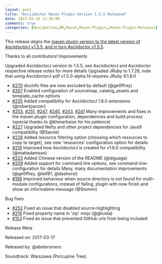 ```yaml
---
layout: post
title: "Asciidoctor Maven Plugin Version 1.5.5 Released"
date: 2017-03-18 11:28:00
comments: true
categories: [Neuigkeiten,BM,Maven,Maven-Plugins,Maven-Plugin-Releases]
---
```

This release aligns the [maven plugin version to the latest version of AsciidoctorJ v1.5.5, and in turn Asciidoctor v1.5.5](https://github.com/asciidoctor/asciidoctor-maven-plugin).

Thanks to all contributors!
Improvements

Upgraded AsciidoctorJ version to 1.5.5, see AsciidoctorJ and Asciidoctor respective release notes for more details
Upgraded JRuby to 1.7.26, note that using AsciidoctorJ-pdf v1.5.0-alpha.14 requires JRuby 9.1.8.0

 * [#270][#270] docinfo files are now excluded by default (@ge0ffrey)
 * [#267][#267] Enabled configuration of sourcemap, catalog_assets and template_cache options
 * [#255][#255] Added compatibility for AsciidoctorJ 1.6.0 extensions (@robertpanzer)
 * [#253][#253], [#251][#251], [#247][#247], [#245][#245], [#243][#243], [#241][#241] Many improvements and fixes in the maven plugin configuration, dependencies and build process (special thanks to @khmarbaise for his patience)
 * [#227][#227] Upgraded Netty and other project dependencies for Java9 compatibility (@Sanne)
 * [#226][#226] Added resource filtering option (choosing which resources to copy to target), see new 'resources' configuration option for details
 * [#218][#218] Improved how AsciidoctorJ is created for v1.6.0 compatibility (@mattadamson)
 * [#223][#223] Added Chinese version of the README (@diguage)
 * [#209][#209] Added support for command line options, see command-line-configuration for details Many, many documentation improvements (@ge0ffrey, @leif81, @dashorst)
 * [#198][#198] Improved behaviour when source directory is not found for multi-module configurations, instead of failing, plugin with now finish and show an informatime message (@Stummi)

Bug fixes

 * [#252][#252] Fixed an issue that disabled source-highlighting
 * [#216][#216] Fixed property name in 'zip' mojo (@ghusta)
 * [#153][#153] Fixed an issue that prevented GitHub urls from being included

Release Meta

Released on: 2017-03-17

Released by: @abelsromero

Soundtrack: Warszawa (Porcupine Tree)

[#153]: https://github.com/asciidoctor/asciidoctor-maven-plugin/issues/153
[#198]: https://github.com/asciidoctor/asciidoctor-maven-plugin/issues/198
[#209]: https://github.com/asciidoctor/asciidoctor-maven-plugin/issues/209
[#216]: https://github.com/asciidoctor/asciidoctor-maven-plugin/issues/216
[#218]: https://github.com/asciidoctor/asciidoctor-maven-plugin/issues/218
[#223]: https://github.com/asciidoctor/asciidoctor-maven-plugin/issues/223
[#226]: https://github.com/asciidoctor/asciidoctor-maven-plugin/issues/226
[#227]: https://github.com/asciidoctor/asciidoctor-maven-plugin/issues/227
[#241]: https://github.com/asciidoctor/asciidoctor-maven-plugin/issues/241
[#243]: https://github.com/asciidoctor/asciidoctor-maven-plugin/issues/243
[#244]: https://github.com/asciidoctor/asciidoctor-maven-plugin/issues/244
[#245]: https://github.com/asciidoctor/asciidoctor-maven-plugin/issues/245
[#247]: https://github.com/asciidoctor/asciidoctor-maven-plugin/issues/247
[#251]: https://github.com/asciidoctor/asciidoctor-maven-plugin/issues/251
[#252]: https://github.com/asciidoctor/asciidoctor-maven-plugin/issues/252
[#253]: https://github.com/asciidoctor/asciidoctor-maven-plugin/issues/253
[#255]: https://github.com/asciidoctor/asciidoctor-maven-plugin/issues/255
[#267]: https://github.com/asciidoctor/asciidoctor-maven-plugin/issues/267
[#270]: https://github.com/asciidoctor/asciidoctor-maven-plugin/issues/270
[#255]: https://github.com/asciidoctor/asciidoctor-maven-plugin/issues/255
[#255]: https://github.com/asciidoctor/asciidoctor-maven-plugin/issues/255
